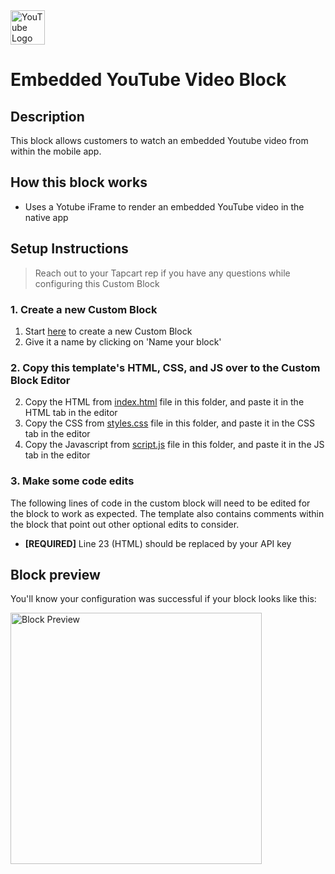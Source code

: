 <img height="55" alt="YouTube Logo" src="https://user-images.githubusercontent.com/15990327/204882404-7ea9604f-6b87-4484-8193-e9a05069e871.png">

# Embedded YouTube Video Block

## Description
This block allows customers to watch an embedded Youtube video from within the mobile app.

## How this block works
- Uses a Yotube iFrame to render an embedded YouTube video in the native app

## Setup Instructions
> Reach out to your Tapcart rep if you have any questions while configuring this Custom Block

### 1. Create a new Custom Block
1. Start [here](https://app.tapcart.com/custom-blocks) to create a new Custom Block
2. Give it a name by clicking on 'Name your block'

### 2. Copy this template's HTML, CSS, and JS over to the Custom Block Editor
2. Copy the HTML from [index.html](#) file in this folder, and paste it in the HTML tab in the editor
3. Copy the CSS from [styles.css](#) file in this folder, and paste it in the CSS tab in the editor
4. Copy the Javascript from [script.js](#) file in this folder, and paste it in the JS tab in the editor

### 3. Make some code edits
The following lines of code in the custom block will need to be edited for the block to work as expected. The template also contains comments within the block that point out other optional edits to consider.

- **[REQUIRED]** Line 23 (HTML) should be replaced by your API key

## Block preview
You'll know your configuration was successful if your block looks like this:

<img width="402" alt="Block Preview" src="https://user-images.githubusercontent.com/15990327/202594948-b1b0ac76-7b9a-4864-9d27-913782422c5a.png">


